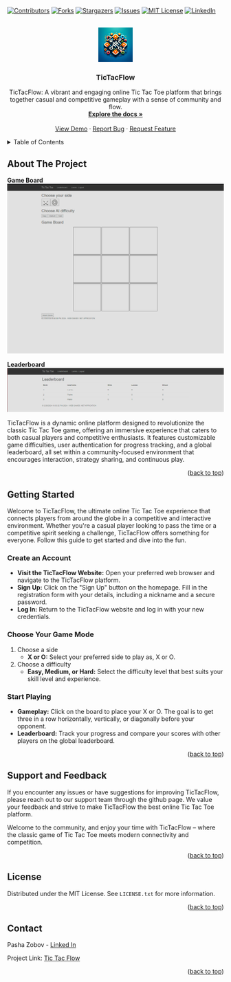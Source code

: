 <a name="readme-top"></a>

[![Contributors][contributors-shield]][contributors-url]
[![Forks][forks-shield]][forks-url]
[![Stargazers][stars-shield]][stars-url]
[![Issues][issues-shield]][issues-url]
[![MIT License][license-shield]][license-url]
[![LinkedIn][linkedin-shield]][linkedin-url]



<!-- PROJECT LOGO -->
<br />
<div align="center">
  <a href="https://tictacflow.azurewebsites.net">
    <img src="images/logo.webp" alt="Logo" width="80" height="80">
  </a>

<h3 align="center">TicTacFlow</h3>

  <p align="center">
    TicTacFlow: A vibrant and engaging online Tic Tac Toe platform that brings together casual and competitive gameplay with a sense of community and flow.
    <br />
    <a href="https://github.com/Pavkv/TicTacFlow/blob/master/README.md"><strong>Explore the docs »</strong></a>
    <br />
    <br />
    <a href="https://tictacflow.azurewebsites.net">View Demo</a>
    ·
    <a href="https://github.com/Pavkv/TicTacFlow/issues">Report Bug</a>
    ·
    <a href="https://github.com/Pavkv/TicTacFlow/issues">Request Feature</a>
  </p>
</div>



<!-- TABLE OF CONTENTS -->
<details>
  <summary>Table of Contents</summary>
  <ol>
    <li>
      <a href="#about-the-project">About The Project</a>
      <ul>
        <li><a href="#built-with">Built With</a></li>
      </ul>
    </li>
    <li>
      <a href="#getting-started">Getting Started</a>
      <ul>
        <li><a href="#prerequisites">Prerequisites</a></li>
        <li><a href="#installation">Installation</a></li>
      </ul>
    </li>
    <li><a href="#usage">Usage</a></li>
    <li><a href="#roadmap">Roadmap</a></li>
    <li><a href="#contributing">Contributing</a></li>
    <li><a href="#license">License</a></li>
    <li><a href="#contact">Contact</a></li>
    <li><a href="#acknowledgments">Acknowledgments</a></li>
  </ol>
</details>



<!-- ABOUT THE PROJECT -->
## About The Project

**Game Board**
<img src="images/example_screenshot_1.png" alt="example">

**Leaderboard**
<img src="images/example_screenshot_2.png" alt="example">

TicTacFlow is a dynamic online platform designed to revolutionize the classic Tic Tac Toe game, offering an immersive experience that caters to both casual players and competitive enthusiasts. It features customizable game difficulties, user authentication for progress tracking, and a global leaderboard, all set within a community-focused environment that encourages interaction, strategy sharing, and continuous play.

<p align="right">(<a href="#readme-top">back to top</a>)</p>



<!-- GETTING STARTED -->
## Getting Started

Welcome to TicTacFlow, the ultimate online Tic Tac Toe experience that connects players from around the globe in a competitive and interactive environment. Whether you're a casual player looking to pass the time or a competitive spirit seeking a challenge, TicTacFlow offers something for everyone. Follow this guide to get started and dive into the fun.

### Create an Account

* **Visit the TicTacFlow Website:** Open your preferred web browser and navigate to the TicTacFlow platform.
* **Sign Up:** Click on the "Sign Up" button on the homepage. Fill in the registration form with your details, including a nickname and a secure password.
* **Log In:** Return to the TicTacFlow website and log in with your new credentials.

### Choose Your Game Mode

1. Choose a side
   * **X or O:** Select your preferred side to play as, X or O.
2. Choose a difficulty
    * **Easy, Medium, or Hard:** Select the difficulty level that best suits your skill level and experience.

### Start Playing

* **Gameplay:** Click on the board to place your X or O. The goal is to get three in a row horizontally, vertically, or diagonally before your opponent.
* **Leaderboard:** Track your progress and compare your scores with other players on the global leaderboard.

<p align="right">(<a href="#readme-top">back to top</a>)</p>

## Support and Feedback

If you encounter any issues or have suggestions for improving TicTacFlow, please reach out to our support team through the github page. We value your feedback and strive to make TicTacFlow the best online Tic Tac Toe platform.

Welcome to the community, and enjoy your time with TicTacFlow – where the classic game of Tic Tac Toe meets modern connectivity and competition.

<p align="right">(<a href="#readme-top">back to top</a>)</p>

<!-- LICENSE -->
## License

Distributed under the MIT License. See `LICENSE.txt` for more information.

<p align="right">(<a href="#readme-top">back to top</a>)</p>


<!-- CONTACT -->
## Contact

Pasha Zobov - [Linked In](https://www.linkedin.com/in/pavel-zobov-3a6365230/)

Project Link: [Tic Tac Flow]([https://tictacflow.azurewebsites.net])

<p align="right">(<a href="#readme-top">back to top</a>)</p>


<!-- MARKDOWN LINKS & IMAGES -->
<!-- https://www.markdownguide.org/basic-syntax/#reference-style-links -->
[contributors-shield]: https://img.shields.io/github/contributors/Pavkv/PlayStationStoreDiscountBot.svg?style=for-the-badge
[contributors-url]: https://github.com/Pavkv/PlayStationStoreDiscountBot/graphs/contributors
[forks-shield]: https://img.shields.io/github/forks/Pavkv/PlayStationStoreDiscountBot.svg?style=for-the-badge
[forks-url]: https://github.com/Pavkv/PlayStationStoreDiscountBot/network/members
[stars-shield]: https://img.shields.io/github/stars/Pavkv/PlayStationStoreDiscountBot.svg?style=for-the-badge
[stars-url]: https://github.com/Pavkv/PlayStationStoreDiscountBot/stargazers
[issues-shield]: https://img.shields.io/github/issues/Pavkv/PlayStationStoreDiscountBot.svg?style=for-the-badge
[issues-url]: https://github.com/Pavkv/PlayStationStoreDiscountBot/issues
[license-shield]: https://img.shields.io/github/license/Pavkv/PlayStationStoreDiscountBot.svg?style=for-the-badge
[license-url]: https://github.com/Pavkv/TicTacFlow/blob/master/LICENSE.txt
[linkedin-shield]: https://img.shields.io/badge/-LinkedIn-black.svg?style=for-the-badge&logo=linkedin&colorB=555
[linkedin-url]: https://www.linkedin.com/in/pavel-zobov-3a6365230/
[product-screenshot]: images\example_screenshot.png
